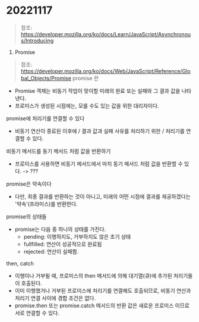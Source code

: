 # 20221117

> 참조: 
> https://developer.mozilla.org/ko/docs/Learn/JavaScript/Asynchronous/Introducing


1. Promise
> 참조: 
> https://developer.mozilla.org/ko/docs/Web/JavaScript/Reference/Global_Objects/Promise
promise 란
- Promise 객체는 비동기 작업이 맞이할 미래의 완료 또는 실패와 그 결과 값을 나타낸다. 
- 프로미스가 생성된 시점에는, 모를 수도 있는 값을 위한 대리자이다.

promise에 처리기를 연결할 수 있다
- 비동기 연산이 종료된 이후에 / 결과 값과 실패 사유를 처리하기 위한 / 처리기를 연결할 수 있다. 
  
비동기 메서드를 동기 메서드 처럼 값을 반환하기
- 프로미스를 사용하면 비동기 메서드에서 마치 동기 메서드 처럼 값을 반환할 수 있다. -> ??? 

promise은 약속이다
- 다만, 최종 결과를 반환하는 것이 아니고, 미래의 어떤 시점에 결과를 제공하겠다는 '약속'(프라미스)를 반환한다. 

promise의 상태들
- promise는 다음 중 하나의 상태를 가진다. 
  - pending: 이행하지도, 거부하지도 않은 초기 상태
  - fullfilled: 연산이 성공적으로 완료됨 
  - rejected: 연산이 실패함.

then, catch
- 이행이나 거부될 때, 프로미스의 then 메서드에 의해 대기열(큐)에 추가된 처리기들이 호출된다.
- 이미 이행했거나 거부된 프로미스에 처리기를 연결해도 호출되므로, 비동기 연산과 처리기 연결 사이에 경합 조건은 없다.
- promise.then 또는 promise.catch 메서드의 반환 값은 새로운 프로미스 이므로 서로 연결할 수 있다. 


